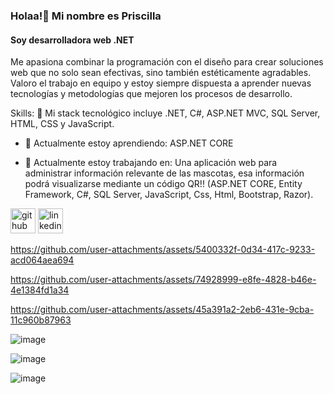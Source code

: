 ### Holaa!👋 Mi nombre es Priscilla
#### Soy desarrolladora web  .NET
Me apasiona combinar la programación con el diseño para crear soluciones web que no solo sean efectivas, sino también estéticamente agradables. Valoro el trabajo en equipo y estoy siempre dispuesta a aprender nuevas tecnologías y metodologías que mejoren los procesos de desarrollo.

Skills: 🌱 Mi stack tecnológico incluye .NET, C#, ASP.NET MVC, SQL Server, HTML, CSS y JavaScript.


  
- 🌱 Actualmente estoy aprendiendo: ASP.NET CORE

- 🔭 Actualmente estoy trabajando en: Una aplicación web para administrar información relevante de las mascotas, esa información podrá visualizarse mediante un código QR!! (ASP.NET CORE, Entity Framework, C#,
     SQL Server, JavaScript, Css, Html, Bootstrap, Razor).

[<img src='https://cdn.jsdelivr.net/npm/simple-icons@3.0.1/icons/github.svg' alt='github' height='40'>](https://github.com/Undefined2624)  [<img src='https://cdn.jsdelivr.net/npm/simple-icons@3.0.1/icons/linkedin.svg' alt='linkedin' height='40'>](https://www.linkedin.com/in/PriscillaCabaasVega/)  


https://github.com/user-attachments/assets/5400332f-0d34-417c-9233-acd064aea694

https://github.com/user-attachments/assets/74928999-e8fe-4828-b46e-4e1384fd1a34

https://github.com/user-attachments/assets/45a391a2-2eb6-431e-9cba-11c960b87963

![image](https://github.com/user-attachments/assets/3da2eb3a-693b-413b-9104-5726c357d106)

![image](https://github.com/user-attachments/assets/e92d2b42-d9ce-413f-a558-790226e0cdd6)

![image](https://github.com/user-attachments/assets/6aef29e0-21af-40a8-a820-7ca20d8cf9a9)


















